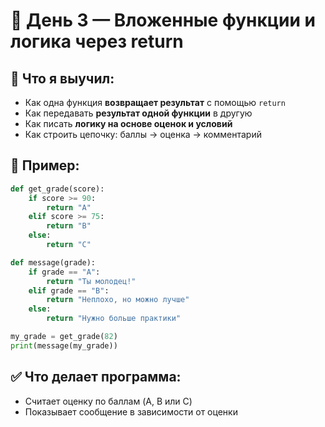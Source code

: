 # 📘 День 3 — Вложенные функции и логика через return

## 🧠 Что я выучил:

- Как одна функция **возвращает результат** с помощью `return`
- Как передавать **результат одной функции** в другую
- Как писать **логику на основе оценок и условий**
- Как строить цепочку: баллы → оценка → комментарий

## 🧪 Пример:

```python
def get_grade(score):
    if score >= 90:
        return "A"
    elif score >= 75:
        return "B"
    else:
        return "C"

def message(grade):
    if grade == "A":
        return "Ты молодец!"
    elif grade == "B":
        return "Неплохо, но можно лучше"
    else:
        return "Нужно больше практики"

my_grade = get_grade(82)
print(message(my_grade))
```

## ✅ Что делает программа:
- Считает оценку по баллам (A, B или C)
- Показывает сообщение в зависимости от оценки